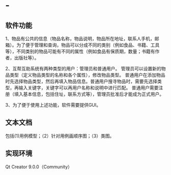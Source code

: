 # -
## 软件功能
1、物品有公共的信息（物品名称，物品说明，物品所在地址，联系人手机，邮箱）。为了便于管理和查询，物品可以分成不同的类别（例如食品、书籍、工具等），不同类别的物品可能有不同的属性（例如食品有保质期，数量；书籍有作者，出版社等）。

2、互帮互助系统有两种类型的用户：管理员和普通用户。
管理员可以设置新的物品类型（定义物品类型的名称和各个属性），修改物品类型。
普通用户在添加物品时先选择物品类型，然后再填入物品信息。普通用户搜寻物品时，需要先选择类型，再输入关键字，关键字可以再用户名称和说明中进行匹配。
普通用户需要注册（填入基本信息，包括住址，联系方式等），管理员批准后才能成为正式用户。

3、为了便于使用上述功能，软件需要提供GUI。

## 文本文档
包括(1)用例模型；（2）针对用例画顺序图；（3）类图。

## 实现环境
Qt Creator 9.0.0（Community）
